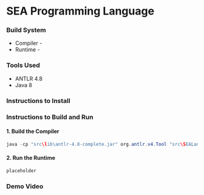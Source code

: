 # SEA Programming Language

### Build System
* Compiler - 
* Runtime -

### Tools Used
* ANTLR 4.8
* Java 8

### Instructions to Install

### Instructions to Build and Run

#### 1. Build the Compiler
```java
java -cp "src\lib\antlr-4.8-complete.jar" org.antlr.v4.Tool "src\SEALang.g4"
```

#### 2. Run the Runtime
```java
placeholder
```

### Demo Video
